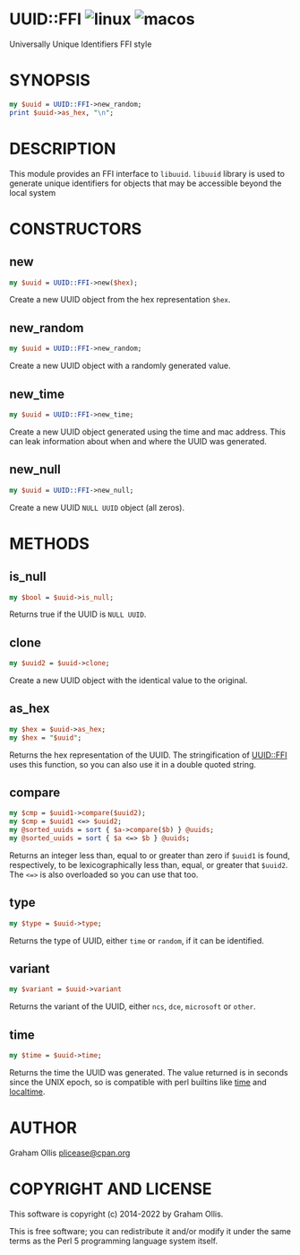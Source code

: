 # UUID::FFI ![linux](https://github.com/uperl/UUID-FFI/workflows/linux/badge.svg) ![macos](https://github.com/uperl/UUID-FFI/workflows/macos/badge.svg)

Universally Unique Identifiers FFI style

# SYNOPSIS

```perl
my $uuid = UUID::FFI->new_random;
print $uuid->as_hex, "\n";
```

# DESCRIPTION

This module provides an FFI interface to `libuuid`.
`libuuid` library is used to generate unique identifiers
for objects that may be accessible beyond the local system

# CONSTRUCTORS

## new

```perl
my $uuid = UUID::FFI->new($hex);
```

Create a new UUID object from the hex representation `$hex`.

## new\_random

```perl
my $uuid = UUID::FFI->new_random;
```

Create a new UUID object with a randomly generated value.

## new\_time

```perl
my $uuid = UUID::FFI->new_time;
```

Create a new UUID object generated using the time and mac address.
This can leak information about when and where the UUID was generated.

## new\_null

```perl
my $uuid = UUID::FFI->new_null;
```

Create a new UUID `NULL UUID`  object (all zeros).

# METHODS

## is\_null

```perl
my $bool = $uuid->is_null;
```

Returns true if the UUID is `NULL UUID`.

## clone

```perl
my $uuid2 = $uuid->clone;
```

Create a new UUID object with the identical value to the original.

## as\_hex

```perl
my $hex = $uuid->as_hex;
my $hex = "$uuid";
```

Returns the hex representation of the UUID.  The stringification of
[UUID::FFI](https://metacpan.org/pod/UUID::FFI) uses this function, so you can also use it in a double quoted string.

## compare

```perl
my $cmp = $uuid1->compare($uuid2);
my $cmp = $uuid1 <=> $uuid2;
my @sorted_uuids = sort { $a->compare($b) } @uuids;
my @sorted_uuids = sort { $a <=> $b } @uuids;
```

Returns an integer less than, equal to or greater than zero
if `$uuid1` is found, respectively, to be lexicographically
less than, equal, or greater that `$uuid2`.  The `<=>`
is also overloaded so you can use that too.

## type

```perl
my $type = $uuid->type;
```

Returns the type of UUID, either `time` or `random`,
if it can be identified.

## variant

```perl
my $variant = $uuid->variant
```

Returns the variant of the UUID, either `ncs`, `dce`, `microsoft` or `other`.

## time

```perl
my $time = $uuid->time;
```

Returns the time the UUID was generated.  The value returned is in seconds
since the UNIX epoch, so is compatible with perl builtins like [time](https://metacpan.org/pod/perlfunc#time) and
[localtime](https://metacpan.org/pod/perlfunc#localtime).

# AUTHOR

Graham Ollis <plicease@cpan.org>

# COPYRIGHT AND LICENSE

This software is copyright (c) 2014-2022 by Graham Ollis.

This is free software; you can redistribute it and/or modify it under
the same terms as the Perl 5 programming language system itself.

